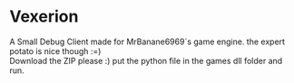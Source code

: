 # Vexerion
A Small Debug Client made for MrBanane6969´s game engine.  the expert potato is nice though :=)        
Download the ZIP please :)  put the python file in the games dll folder and run.
